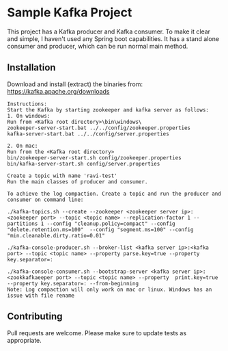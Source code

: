 # Sample Kafka Project

This project has a Kafka producer and Kafka consumer. To make it clear and simple, I haven't used any Spring boot capabilities.
It has a stand alone consumer and producer, which can be run normal main method.

## Installation

Download and install (extract) the binaries from:
https://kafka.apache.org/downloads
```
Instructions:
Start the Kafka by starting zookeeper and kafka server as follows:
1. On windows:
Run from <Kafka root directory>\bin\windows\
zookeeper-server-start.bat ../../config/zookeeper.properties
kafka-server-start.bat ../../config/server.properties

2. On mac:
Run from the <Kafka root directory>
bin/zookeeper-server-start.sh config/zookeeper.properties
bin/kafka-server-start.sh config/server.properties

Create a topic with name 'ravi-test'
Run the main classes of producer and consumer.

To achieve the log compaction. Create a topic and run the producer and consumer on command line:

./kafka-topics.sh --create --zookeeper <zookeeper server ip>:<zookeeper port> --topic <topic name> --replication-factor 1 --partitions 1 --config "cleanup.policy=compact" --config "delete.retention.ms=100"  --config "segment.ms=100" --config "min.cleanable.dirty.ratio=0.01"

./kafka-console-producer.sh --broker-list <kafka server ip>:<kafka port> --topic <topic name> --property parse.key=true --property key.separator=:

./kafka-console-consumer.sh --bootstrap-server <kafka server ip>:<zookkafkaeeper port> --topic <topic name> --property  print.key=true --property key.separator=: --from-beginning
Note: Log compaction will only work on mac or linux. Windows has an issue with file rename
```

## Contributing
Pull requests are welcome.
Please make sure to update tests as appropriate.